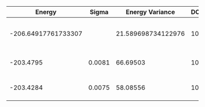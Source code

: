 | Energy              | Sigma  | Energy Variance    | DOF | Einf | Method                       | Reference |
|---------------------|--------|--------------------|-----|------|------------------------------|-----------|
| -206.64917761733307 |        | 21.589698734122976 | 100 | 0    | DMRG (bond dimension = 1024) | [code](https://github.com/varbench/methods/blob/main/scripts/J1J2/square_100_P_0.4/dmrg.sh) |
| -203.4795           | 0.0081 | 66.69503           | 100 | 0    | RBM (alpha = 1)              | TODO: own code (RBM) |
| -203.4284           | 0.0075 | 58.08556           | 100 | 0    | Jastrow baseline             | TODO: own code (Jastrow) |
